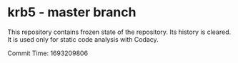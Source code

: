 # krb5 - master branch

This repository contains frozen state of the repository.
Its history is cleared. It is used only for static code
analysis with Codacy.

Commit Time: 1693209806